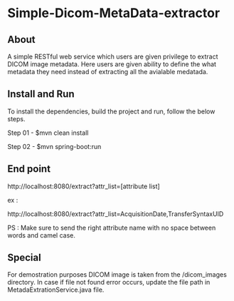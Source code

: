 # Simple-Dicom-MetaData-extractor

## About

A simple RESTful web service which users are given privilege to extract DICOM image metadata. Here users are given ability to define the what metadata they need instead of extracting all the avialable medatada.

## Install and Run

To install the dependencies, build the project and run, follow the below steps.

Step 01 - $mvn clean install

Step 02 - $mvn spring-boot:run

## End point

http://localhost:8080/extract?attr_list=[attribute list]

ex :

  http://localhost:8080/extract?attr_list=AcquisitionDate,TransferSyntaxUID

PS : Make sure to send the right attribute name with no space between words and camel case.

## Special

For demostration purposes DICOM image is taken from the /dicom_images directory. In case if file not found error occurs, update the file path in MetadaExtrationService.java file.